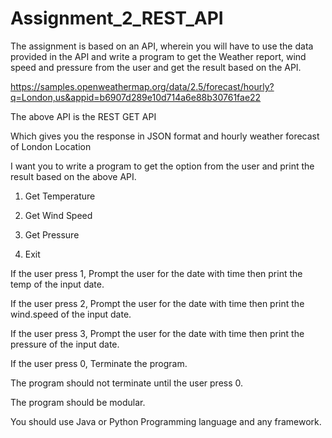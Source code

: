 # Assignment_2_REST_API
The assignment is based on an API, wherein you will have to use the data provided in the API and write a program to get the Weather report, wind speed and pressure from the user and get the result based on the API.

https://samples.openweathermap.org/data/2.5/forecast/hourly?q=London,us&appid=b6907d289e10d714a6e88b30761fae22

The above API is the REST GET API

Which gives you the response in JSON format and hourly weather forecast of London Location

I want you to write a program to get the option from the user and print the result based on the above API.


1. Get Temperature

2. Get Wind Speed

3. Get Pressure

0. Exit


If the user press 1, Prompt the user for the date with time then print the temp of the input date.

If the user press 2, Prompt the user for the date with time then print the wind.speed of the input date.

If the user press 3, Prompt the user for the date with time then print the pressure of the input date.

If the user press 0, Terminate the program.


The program should not terminate until the user press 0.

The program should be modular.

You should use Java or Python Programming language and any framework.
